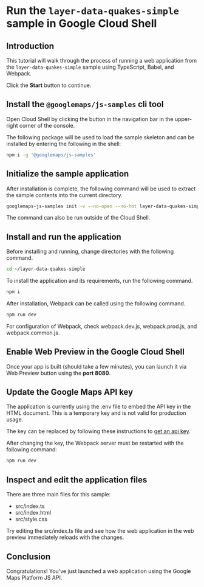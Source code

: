 # Run the `layer-data-quakes-simple` sample in Google Cloud Shell

<walkthrough-tutorial-duration duration="10"/>

## Introduction

This tutorial will walk through the process of running a web application from
the `layer-data-quakes-simple` sample using TypeScript, Babel, and Webpack.

Click the **Start** button to continue.

## Install the `@googlemaps/js-samples` cli tool

Open Cloud Shell by clicking the
<walkthrough-cloud-shell-icon></walkthrough-cloud-shell-icon> button in the
navigation bar in the upper-right corner of the console.

The following package will be used to load the sample skeleton and can be
installed by entering the following in the shell:

```bash
npm i -g '@googlemaps/js-samples'
```

## Initialize the sample application

After installation is complete, the following command will be used to extract
the sample contents into the current directory.

```bash
googlemaps-js-samples init -v --no-open --no-hot layer-data-quakes-simple ~/layer-data-quakes-simple
```

The command can also be run outside of the Cloud Shell.

## Install and run the application

Before installing and running, change directories with the following command.

```bash
cd ~/layer-data-quakes-simple
```

To install the application and its requirements, run the following command.

```bash
npm i
```

After installation, Webpack can be called using the following command.

```bash
npm run dev
```

For configuration of Webpack, check
<walkthrough-editor-open-file filePath="layer-data-quakes-simple/webpack.dev.js">webpack.dev.js</walkthrough-editor-open-file>,
<walkthrough-editor-open-file filePath="layer-data-quakes-simple/webpack.prod.js">webpack.prod.js</walkthrough-editor-open-file>,
and
<walkthrough-editor-open-file filePath="layer-data-quakes-simple/webpack.common.js">webpack.common.js</walkthrough-editor-open-file>.

## Enable Web Preview in the Google Cloud Shell

Once your app is built (should take a few minutes), you can launch it via
<walkthrough-spotlight-pointer target="cloudshell" spotlightId="devshell-web-preview-button">Web
Preview button</walkthrough-spotlight-pointer> using the **port 8080**.

## Update the Google Maps API key

The application is currently using the
<walkthrough-editor-open-file filePath="layer-data-quakes-simple/.env">.env</walkthrough-editor-open-file>
file to embed the API key in the HTML document. This is a temporary key and is
not valid for production usage.

The key can be replaced by following these instructions to
[get an api key](https://developers.google.com/maps/documentation/javascript/get-api-key).

After changing the key, the Webpack server must be restarted with the following
command:

```bash
npm run dev
```

## Inspect and edit the application files

There are three main files for this sample:

*   <walkthrough-editor-open-file filePath="layer-data-quakes-simple/src/index.ts">src/index.ts</walkthrough-editor-open-file>
*   <walkthrough-editor-open-file filePath="layer-data-quakes-simple/src/index.html">src/index.html</walkthrough-editor-open-file>
*   <walkthrough-editor-open-file filePath="layer-data-quakes-simple/src/style.css">src/style.css</walkthrough-editor-open-file>

Try editing the <walkthrough-editor-open-file filePath="layer-data-quakes-simple/src/index.ts">src/index.ts</walkthrough-editor-open-file> file and see how the web application in the web preview immediately reloads with the changes.

## Conclusion

<walkthrough-conclusion-trophy></walkthrough-conclusion-trophy>

Congratulations! You've just launched a web application using the Google Maps
Platform JS API.
